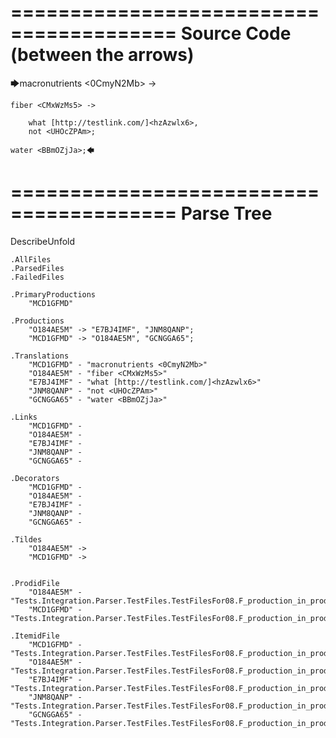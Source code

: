 ========================================
Source Code (between the arrows)
========================================

🡆macronutrients <0CmyN2Mb> ->

    fiber <CMxWzMs5> ->

        what [http://testlink.com/]<hzAzwlx6>,
        not <UHOcZPAm>;
    
    water <BBmOZjJa>;🡄

========================================
Parse Tree
========================================
DescribeUnfold

    .AllFiles
    .ParsedFiles
    .FailedFiles

    .PrimaryProductions
        "MCD1GFMD" 

    .Productions
        "O184AE5M" -> "E7BJ4IMF", "JNM8QANP";
        "MCD1GFMD" -> "O184AE5M", "GCNGGA65";

    .Translations
        "MCD1GFMD" - "macronutrients <0CmyN2Mb>"
        "O184AE5M" - "fiber <CMxWzMs5>"
        "E7BJ4IMF" - "what [http://testlink.com/]<hzAzwlx6>"
        "JNM8QANP" - "not <UHOcZPAm>"
        "GCNGGA65" - "water <BBmOZjJa>"

    .Links
        "MCD1GFMD" - 
        "O184AE5M" - 
        "E7BJ4IMF" - 
        "JNM8QANP" - 
        "GCNGGA65" - 

    .Decorators
        "MCD1GFMD" - 
        "O184AE5M" - 
        "E7BJ4IMF" - 
        "JNM8QANP" - 
        "GCNGGA65" - 

    .Tildes
        "O184AE5M" -> 
        "MCD1GFMD" -> 


    .ProdidFile
        "O184AE5M" - "Tests.Integration.Parser.TestFiles.TestFilesFor08.F_production_in_production1.ds"
        "MCD1GFMD" - "Tests.Integration.Parser.TestFiles.TestFilesFor08.F_production_in_production1.ds"

    .ItemidFile
        "MCD1GFMD" - "Tests.Integration.Parser.TestFiles.TestFilesFor08.F_production_in_production1.ds"
        "O184AE5M" - "Tests.Integration.Parser.TestFiles.TestFilesFor08.F_production_in_production1.ds"
        "E7BJ4IMF" - "Tests.Integration.Parser.TestFiles.TestFilesFor08.F_production_in_production1.ds"
        "JNM8QANP" - "Tests.Integration.Parser.TestFiles.TestFilesFor08.F_production_in_production1.ds"
        "GCNGGA65" - "Tests.Integration.Parser.TestFiles.TestFilesFor08.F_production_in_production1.ds"

